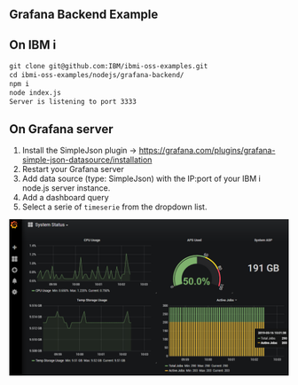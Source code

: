 ## Grafana Backend Example

## On IBM i
```
git clone git@github.com:IBM/ibmi-oss-examples.git
cd ibmi-oss-examples/nodejs/grafana-backend/
npm i
node index.js
Server is listening to port 3333
```
 
## On Grafana server
1) Install the SimpleJson plugin -> https://grafana.com/plugins/grafana-simple-json-datasource/installation
2) Restart your Grafana server
3) Add data source (type: SimpleJson) with the IP:port of your IBM i node.js server instance.
4) Add a dashboard query
5) Select a serie of `timeserie` from the dropdown list.

![screen shot](./screenshot.png?raw=true)
